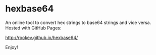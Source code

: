 # hexbase64
An online tool to convert hex strings to base64 strings and vice versa. Hosted with GitHub Pages:

http://rookev.github.io/hexbase64/

Enjoy!

